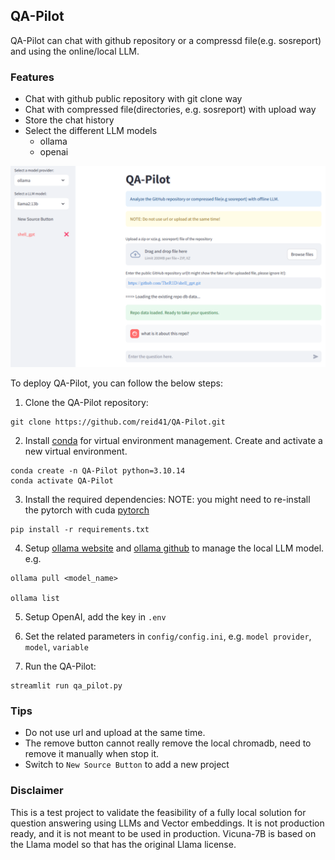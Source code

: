 ## QA-Pilot

QA-Pilot can chat with github repository or a compressd file(e.g. sosreport) and using the online/local LLM. 

### Features

* Chat with github public repository with git clone way
* Chat with compressed file(directories, e.g. sosreport) with upload way
* Store the chat history 
* Select the different LLM models
    * ollama
    * openai

![Image Alt text](/images/qa_pilot.jpg)

To deploy QA-Pilot, you can follow the below steps:

1. Clone the QA-Pilot repository:

```shell
git clone https://github.com/reid41/QA-Pilot.git
```

2. Install [conda](https://www.anaconda.com/download) for virtual environment management. Create and activate a new virtual environment.

```shell
conda create -n QA-Pilot python=3.10.14
conda activate QA-Pilot
```


3. Install the required dependencies:
NOTE: you might need to re-install the pytorch with cuda [pytorch](https://pytorch.org/get-started/locally/)

```shell
pip install -r requirements.txt
```


4. Setup [ollama website](https://ollama.com/) and [ollama github](https://github.com/ollama/ollama) to manage the local LLM model. 
e.g.

```shell
ollama pull <model_name>

ollama list
```

5. Setup OpenAI, add the key in `.env`

6. Set the related parameters in `config/config.ini`, e.g. `model provider`, `model`, `variable`

7. Run the QA-Pilot:

```shell
streamlit run qa_pilot.py
```

### Tips
* Do not use url and upload at the same time.
* The remove button cannot really remove the local chromadb, need to remove it manually when stop it.
* Switch to `New Source Button` to add a new project


### Disclaimer

This is a test project to validate the feasibility of a fully local solution for question answering using LLMs and Vector embeddings. It is not production ready, and it is not meant to be used in production. Vicuna-7B is based on the Llama model so that has the original Llama license.


